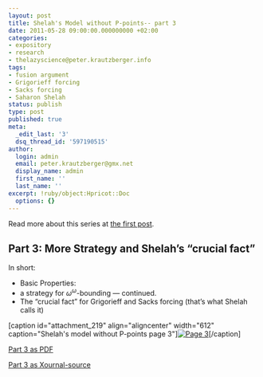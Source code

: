 ```yaml
---
layout: post
title: Shelah's Model without P-points-- part 3
date: 2011-05-28 09:00:00.000000000 +02:00
categories:
- expository
- research
- thelazyscience@peter.krautzberger.info
tags:
- fusion argument
- Grigorieff forcing
- Sacks forcing
- Saharon Shelah
status: publish
type: post
published: true
meta:
  _edit_last: '3'
  dsq_thread_id: '597190515'
author:
  login: admin
  email: peter.krautzberger@gmx.net
  display_name: admin
  first_name: ''
  last_name: ''
excerpt: !ruby/object:Hpricot::Doc
  options: {}
---
```


Read more about this series at [the first post](http://peter.krautzberger.info/2011/05/Shelah_model_without_P-points).

## Part 3: More Strategy and Shelah’s “crucial fact”

In short:

*   Basic Properties:
*   a strategy for $\omega^\omega$-bounding — continued.
*   The “crucial fact” for Grigorieff and Sacks forcing (that’s what Shelah calls it)

[caption id="attachment_219" align="aligncenter" width="612" caption="Shelah's model without P-points page 3"][![Page 3](assets/pg_0003.jpg "pg_0003")](http://boolesrings.org/krautzberger/files/2011/08/pg_0003.jpg)[/caption]

[Part 3 as PDF](http://boolesrings.org/krautzberger/files/2011/08/pg_0003.pdf)

[Part 3 as Xournal-source](/grigorieff-sacks/pg_0003.xoj)